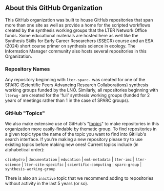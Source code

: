 ## About this GitHub Organization

This GitHub organization was built to house GitHub repositories that span more than one site as well as provide a home for the scripted workflows created by the synthesis working groups that the LTER Network Office funds. Some educational materials are hosted here as well like the Synthesis Skills for Early Career Researchers (SSECR) course and an ESA (2024) short course primer on synthesis science in ecology. The Information Manager community also hosts several repositories in this Organization.

### Repository Names

Any repository beginning with `lter-sparc-` was created for one of the SPARC (Scientific Peers Advancing Research Collaborations) synthesis working groups funded by the LNO. Similarly, all repositories beginning with `lterwg-` are created for the 'full' synthesis working groups (funded for 2 years of meetings rather than 1 in the case of SPARC groups).

### GitHub "Topics"

We also make extensive use of GitHub's "[topics](https://docs.github.com/en/repositories/managing-your-repositorys-settings-and-features/customizing-your-repository/classifying-your-repository-with-topics)" to make repositories in this organization more easily-findable by thematic group.  To find repositories in a given topic type the name of the topic you want to find into GitHub's search interface. If you're making a new repository please try to use existing topics before making new ones! Current topics include (in alphabetical order):

`climhydro` | `documentation` | `education` | `eml-metadata` | `lter-imc` | `lter-science` | `lter-site-specific` | `scientific-computing` | `sparc-group` | `synthesis-working-group`

There is also an `inactive` topic that we recommend adding to repositories without activity in the last 5 years (or so).
